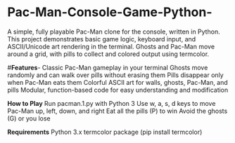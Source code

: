 # Pac-Man-Console-Game-Python-
A simple, fully playable Pac-Man clone for the console, written in Python. This project demonstrates basic game logic, keyboard input, and ASCII/Unicode art rendering in the terminal. Ghosts and Pac-Man move around a grid, with pills to collect and colored output using termcolor.


#**Features**-
Classic Pac-Man gameplay in your terminal
Ghosts move randomly and can walk over pills without erasing them
Pills disappear only when Pac-Man eats them
Colorful ASCII art for walls, ghosts, Pac-Man, and pills
Modular, function-based code for easy understanding and modification


**How to Play**
Run pacman.1.py with Python 3
Use w, a, s, d keys to move Pac-Man up, left, down, and right
Eat all the pills (P) to win
Avoid the ghosts (G) or you lose


**Requirements**
Python 3.x
termcolor package (pip install termcolor)
